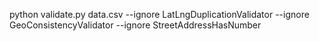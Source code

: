 python validate.py data.csv --ignore LatLngDuplicationValidator --ignore GeoConsistencyValidator --ignore StreetAddressHasNumber
